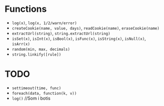 Functions
=========

 - `log(x)`, `log(x, 1/2/warn/error)`
 - `createCookie(name, value, days)`, `readCookie(name)`, `eraseCookie(name)`
 - `extractUrl(string)`, `string.extractUrl(string)`
 - `isSet(x)`, `isInt(x)`, `isBool(x)`, `isFunc(x)`, `isString(x)`, `isNull(x)`, `isArr(x)`
 - `random(min, max, decimals)`
 - `string.linkify([rule])`
 
TODO
====

 - `settimeout(time, func)`
 - `foreach(data, function(k, v))`
 - `log()` //Som i botis